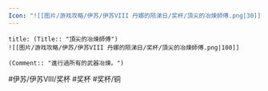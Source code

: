 ```yaml
---
Icon: "![[图片/游戏攻略/伊苏/伊苏VIII 丹娜的陨涕日/奖杯/頂尖的冶煉師傅.png|30]]"
---
```

```ad-common-bronze-trophy
title: (Title:: "頂尖的冶煉師傅")
![[图片/游戏攻略/伊苏/伊苏VIII 丹娜的陨涕日/奖杯/頂尖的冶煉師傅.png|100]]

(Comment:: "進行過所有的武器冶煉。")
```

#伊苏/伊苏VIII/奖杯 #奖杯 #奖杯/铜
